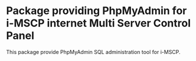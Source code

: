 # Package providing PhpMyAdmin for i-MSCP internet Multi Server Control Panel

This package provide PhpMyAdmin SQL administration tool for i-MSCP.
